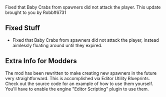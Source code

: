 Fixed that Baby Crabs from spawners did not attack the player. This update brought to you by Robb#6731




## Fixed Stuff

- Fixed that Baby Crabs from spawners did not attack the player, instead aimlessly floating around until they expired.

## Extra Info for Modders

The mod has been rewritten to make creating new spawners in the future very straightforward.
This is accomplished via Editor Utility Blueprints.
Check out the source code for an example of how to use them yourself.
You'll have to enable the engine "Editor Scripting" plugin to use them.
